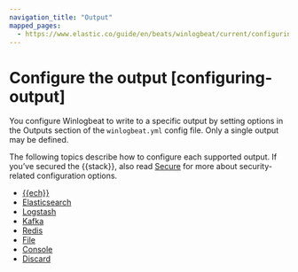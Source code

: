 ```yaml
---
navigation_title: "Output"
mapped_pages:
  - https://www.elastic.co/guide/en/beats/winlogbeat/current/configuring-output.html
---
```


# Configure the output [configuring-output]


You configure Winlogbeat to write to a specific output by setting options in the Outputs section of the `winlogbeat.yml` config file. Only a single output may be defined.

The following topics describe how to configure each supported output. If you’ve secured the {{stack}}, also read [Secure](/reference/winlogbeat/securing-winlogbeat.md) for more about security-related configuration options.

* [{{ech}}](/reference/winlogbeat/configure-cloud-id.md)
* [Elasticsearch](/reference/winlogbeat/elasticsearch-output.md)
* [Logstash](/reference/winlogbeat/logstash-output.md)
* [Kafka](/reference/winlogbeat/kafka-output.md)
* [Redis](/reference/winlogbeat/redis-output.md)
* [File](/reference/winlogbeat/file-output.md)
* [Console](/reference/winlogbeat/console-output.md)
* [Discard](/reference/winlogbeat/discard-output.md)










